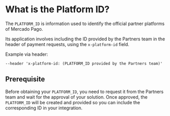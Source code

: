 # What is the Platform ID?

The `PLATFORM_ID` is information used to identify the official partner platforms of Mercado Pago.

Its application involves including the ID provided by the Partners team in the header of payment requests, using the `x-platform-id` field.

Example via header:

```curl
--header 'x-platform-id: (PLATFORM_ID provided by the Partners team)'
```

## Prerequisite

Before obtaining your `PLATFORM_ID`, you need to request it from the Partners team and wait for the approval of your solution. Once approved, the `PLATFORM_ID` will be created and provided so you can include the corresponding ID in your integration.